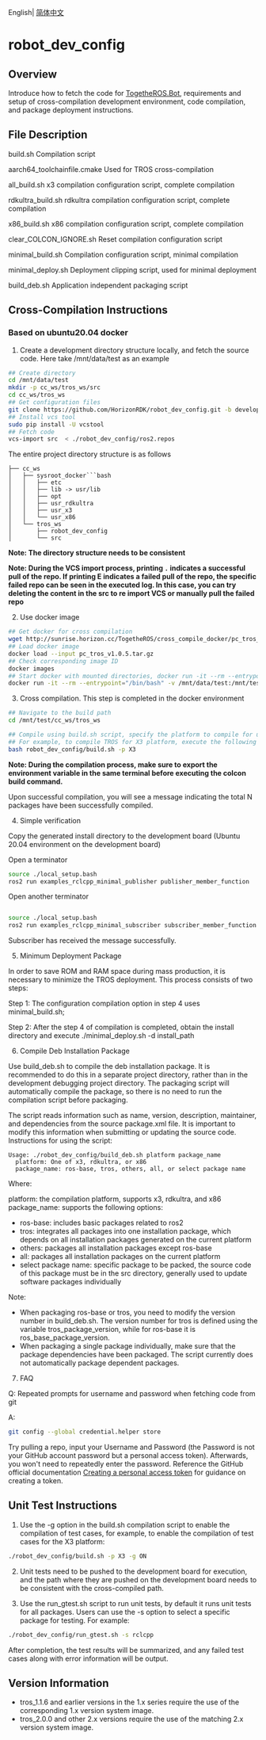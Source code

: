 English| [简体中文](./README_cn.md)

# robot_dev_config

## Overview

Introduce how to fetch the code for [TogetheROS.Bot](https://developer.horizon.ai/api/v1/fileData/documents_tros/index.html), requirements and setup of cross-compilation development environment, code compilation, and package deployment instructions.

## File Description

build.sh Compilation script

aarch64_toolchainfile.cmake Used for TROS cross-compilation

all_build.sh x3 compilation configuration script, complete compilation

rdkultra_build.sh rdkultra compilation configuration script, complete compilation

x86_build.sh x86 compilation configuration script, complete compilation

clear_COLCON_IGNORE.sh Reset compilation configuration script

minimal_build.sh Compilation configuration script, minimal compilation

minimal_deploy.sh Deployment clipping script, used for minimal deployment

build_deb.sh Application independent packaging script

## Cross-Compilation Instructions

### Based on ubuntu20.04 docker

1. Create a development directory structure locally, and fetch the source code. Here take /mnt/data/test as an example

```bash
## Create directory
cd /mnt/data/test
mkdir -p cc_ws/tros_ws/src
cd cc_ws/tros_ws
## Get configuration files
git clone https://github.com/HorizonRDK/robot_dev_config.git -b develop
## Install vcs tool
sudo pip install -U vcstool 
## Fetch code
vcs-import src  < ./robot_dev_config/ros2.repos 
```

The entire project directory structure is as follows

```text
├── cc_ws
│   ├── sysroot_docker```bash
│   │   ├── etc
│   │   ├── lib -> usr/lib
│   │   ├── opt
│   │   ├── usr_rdkultra
│   │   ├── usr_x3
│   │   └── usr_x86
│   └── tros_ws
│       ├── robot_dev_config
│       └── src
```
**Note: The directory structure needs to be consistent**

**Note: During the VCS import process, printing `.` indicates a successful pull of the repo. If printing E indicates a failed pull of the repo, the specific failed repo can be seen in the executed log. In this case, you can try deleting the content in the src to re import VCS or manually pull the failed repo**

2. Use docker image

```bash
## Get docker for cross compilation
wget http://sunrise.horizon.cc/TogetheROS/cross_compile_docker/pc_tros_v1.0.5.tar.gz
## Load docker image
docker load --input pc_tros_v1.0.5.tar.gz
## Check corresponding image ID
docker images
## Start docker with mounted directories, docker run -it --rm --entrypoint="/bin/bash" -v Local directory in PC:Directory in docker image imageID
docker run -it --rm --entrypoint="/bin/bash" -v /mnt/data/test:/mnt/test 725ec5a56ede
```

3. Cross compilation. This step is completed in the docker environment

```bash
## Navigate to the build path
cd /mnt/test/cc_ws/tros_ws

## Compile using build.sh script, specify the platform to compile for using the -p option [X3|Rdkultra|X86]
## For example, to compile TROS for X3 platform, execute the following command
bash robot_dev_config/build.sh -p X3
```

**Note: During the compilation process, make sure to export the environment variable in the same terminal before executing the colcon build command.**

Upon successful compilation, you will see a message indicating the total N packages have been successfully compiled.

4. Simple verification

Copy the generated install directory to the development board (Ubuntu 20.04 environment on the development board)

Open a terminator
```bash
source ./local_setup.bash
ros2 run examples_rclcpp_minimal_publisher publisher_member_function
```

Open another terminator

```bash

source ./local_setup.bash
ros2 run examples_rclcpp_minimal_subscriber subscriber_member_function

```

Subscriber has received the message successfully.

5. Minimum Deployment Package

In order to save ROM and RAM space during mass production, it is necessary to minimize the TROS deployment. This process consists of two steps:

Step 1: The configuration compilation option in step 4 uses minimal_build.sh;

Step 2: After the step 4 of compilation is completed, obtain the install directory and execute ./minimal_deploy.sh -d install_path

6. Compile Deb Installation Package

Use build_deb.sh to compile the deb installation package. It is recommended to do this in a separate project directory, rather than in the development debugging project directory. The packaging script will automatically compile the package, so there is no need to run the compilation script before packaging.

The script reads information such as name, version, description, maintainer, and dependencies from the source package.xml file. It is important to modify this information when submitting or updating the source code. Instructions for using the script:

```text
Usage: ./robot_dev_config/build_deb.sh platform package_name
  platform: One of x3, rdkultra, or x86
  package_name: ros-base, tros, others, all, or select package name
```

Where:

platform: the compilation platform, supports x3, rdkultra, and x86
package_name: supports the following options:
- ros-base: includes basic packages related to ros2
- tros: integrates all packages into one installation package, which depends on all installation packages generated on the current platform
- others: packages all installation packages except ros-base
- all: packages all installation packages on the current platform
- select package name: specific package to be packed, the source code of this package must be in the src directory, generally used to update software packages individually

Note:

- When packaging ros-base or tros, you need to modify the version number in build_deb.sh. The version number for tros is defined using the variable tros_package_version, while for ros-base it is ros_base_package_version.
- When packaging a single package individually, make sure that the package dependencies have been packaged. The script currently does not automatically package dependent packages.

7. FAQ

Q: Repeated prompts for username and password when fetching code from git

A:

```bash
git config --global credential.helper store
```

Try pulling a repo, input your Username and Password (the Password is not your GitHub account password but a personal access token). Afterwards, you won't need to repeatedly enter the password. Reference the GitHub official documentation [Creating a personal access token](https://docs.github.com/en/authentication/keeping-your-account-and-data-secure/creating-a-personal-access-token) for guidance on creating a token.

## Unit Test Instructions

1. Use the -g option in the build.sh compilation script to enable the compilation of test cases, for example, to enable the compilation of test cases for the X3 platform:

```bash
./robot_dev_config/build.sh -p X3 -g ON
```

2. Unit tests need to be pushed to the development board for execution, and the path where they are pushed on the development board needs to be consistent with the cross-compiled path.

3. Use the run_gtest.sh script to run unit tests, by default it runs unit tests for all packages. Users can use the -s option to select a specific package for testing. For example:

```bash
./robot_dev_config/run_gtest.sh -s rclcpp
```

After completion, the test results will be summarized, and any failed test cases along with error information will be output.

## Version Information

- tros_1.1.6 and earlier versions in the 1.x series require the use of the corresponding 1.x version system image.
- tros_2.0.0 and other 2.x versions require the use of the matching 2.x version system image.
